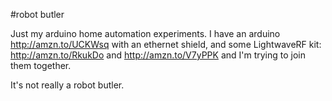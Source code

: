 #robot butler

Just my arduino home automation experiments. I have an arduino http://amzn.to/UCKWsq with an ethernet shield, and some LightwaveRF kit: http://amzn.to/RkukDo and http://amzn.to/V7yPPK and I'm trying to join them together.

It's not really a robot butler.
